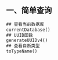 ## 一、简单查询

```sql
## 查看当前数据库
currentDatabase()
## UUID函数
generateUUIDv4()
## 查看自断类型
toTypeName()
```

